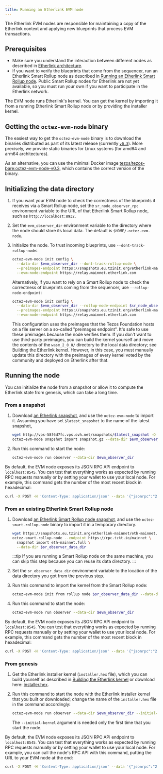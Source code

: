```yaml
---
title: Running an Etherlink EVM node
---
```


The Etherlink EVM nodes are responsible for maintaining a copy of the Etherlink context and applying new blueprints that process EVM transactions.

## Prerequisites

- Make sure you understand the interaction between different nodes as described in [Etherlink architecture](/network/architecture).
- If you want to verify the blueprints that come from the sequencer, run an Etherlink Smart Rollup node as described in [Running an Etherlink Smart Rollup node](/network/smart-rollup-nodes).
Public Smart Rollup nodes for Etherlink are not yet available, so you must run your own if you want to participate in the Etherlink network.

The EVM node runs Etherlink's kernel.
You can get the kernel by importing it from a running Etherlink Smart Rollup node or by providing the installer kernel.

## Getting the `octez-evm-node` binary

The easiest way to get the `octez-evm-node` binary is to download the binaries distributed as part of its latest release (currently [`v0.3`](https://gitlab.com/tezos/tezos/-/releases/octez-evm-node-v0.3)).
More precisely, we provide static binaries for Linux systems (for amd64 and arm64 architectures).

As an alternative, you can use the minimal Docker image [tezos/tezos-bare:octez-evm-node-v0.3](https://hub.docker.com/layers/tezos/tezos-bare/octez-evm-node-v0.3/images/sha256-f994902095d4400678bfe701ad41c39974491b9770972d378f59b3971aeeefd9?context=explore), which contains the correct version of the binary.

## Initializing the data directory

1. If you want your EVM node to check the correctness of the blueprints it receives via a Smart Rollup node, set the `sr_node_observer_rpc` environment variable to the URL of that Etherlink Smart Rollup node, such as `http://localhost:8932`.
1. Set the `evm_observer_dir` environment variable to the directory where the node should store its local data.
The default is `$HOME/.octez-evm-node`.
1. Initialize the node. To trust incoming blueprints, use `--dont-track-rollup-node`:

   ```bash
   octez-evm-node init config \
     --data-dir $evm_observer_dir --dont-track-rollup-node \
     --preimages-endpoint https://snapshots.eu.tzinit.org/etherlink-mainnet/wasm_2_0_0 \
     --evm-node-endpoint https://relay.mainnet.etherlink.com
   ```

   Alternatively, if you want to rely on a Smart Rollup node to check the correctness of blueprints coming from the sequencer, use `--rollup-node-endpoint`:

   ```bash
   octez-evm-node init config \
     --data-dir $evm_observer_dir --rollup-node-endpoint $sr_node_observer_rpc \
     --preimages-endpoint https://snapshots.eu.tzinit.org/etherlink-mainnet/wasm_2_0_0 \
     --evm-node-endpoint https://relay.mainnet.etherlink.com
   ```

   This configuration uses the preimages that the Tezos Foundation hosts on a file server on a so-called "preimages endpoint".
   It's safe to use these preimages because the node verifies them.
   If you don't want to use third-party preimages, you can build the kernel yourself and move the contents of the `wasm_2_0_0/` directory to the local data directory; see [Building the Etherlink kernel](/network/building-kernel).
   However, in this case, you must manually update this directory with the preimages of every kernel voted by the community and deployed on Etherlink after that.

## Running the node

You can initialize the node from a snapshot or allow it to compute the Etherlink state from genesis, which can take a long time.

### From a snapshot

1. Download [an Etherlink snapshot](http://vps-58f6d7fc.vps.ovh.net/snapshots/), and use the `octez-evm-node` to import it. Assuming you have set `$latest_snapshot` to the name of the latest snapshot,

   ```bash
   wget http://vps-58f6d7fc.vps.ovh.net/snapshots/$latest_snapshot -O snapshot.gz
   octez-evm-node snapshot import snapshot.gz --data-dir $evm_observer_dir
   ```
2. Run this command to start the node:

   ```bash
   octez-evm-node run observer --data-dir $evm_observer_dir
   ```

By default, the EVM node exposes its JSON RPC API endpoint to `localhost:8545`.
You can test that everything works as expected by running RPC requests manually or by setting your wallet to use your local node.
For example, this command gets the number of the most recent block in hexadecimal:

```bash
curl -X POST -H 'Content-Type: application/json' --data '{"jsonrpc":"2.0","method":"eth_blockNumber"}' http://localhost:8545
```

### From an existing Etherlink Smart Rollup node

1. Download [an Etherlink Smart Rollup node snapshot](https://snapshots.eu.tzinit.org/etherlink-ghostnet/), and use the `octez-smart-rollup-node` binary to import it in a temporary directory.

   ```bash
   wget https://snapshots.eu.tzinit.org/etherlink-mainnet/eth-mainnet.full
   octez-smart-rollup-node --endpoint https://rpc.tzkt.io/mainnet \
     snapshot import eth-mainnet.full \
     --data-dir $sr_observer_data_dir
   ```

   :::tip
   If you are running a Smart Rollup node on the same machine, you can skip this step because you can reuse its data directory.
   :::

1. Set the `sr_observer_data_dir` environment variable to the location of the data directory you got from the previous step.

1. Run this command to import the kernel from the Smart Rollup node:

   ```bash
   octez-evm-node init from rollup node $sr_observer_data_dir --data-dir $evm_observer_dir
   ```

1. Run this command to start the node:

   ```bash
   octez-evm-node run observer --data-dir $evm_observer_dir
   ```

By default, the EVM node exposes its JSON RPC API endpoint to `localhost:8545`.
You can test that everything works as expected by running RPC requests manually or by setting your wallet to use your local node.
For example, this command gets the number of the most recent block in hexadecimal:

```bash
curl -X POST -H 'Content-Type: application/json' --data '{"jsonrpc":"2.0","method":"eth_blockNumber"}' http://localhost:8545
```

### From genesis

1. Get the Etherlink installer kernel (`installer.hex` file), which you can build yourself as described in [Building the Etherlink kernel](/network/building-kernel) or download here: [installer.hex](/files/installer.hex).
1. Run this command to start the node with the Etherlink installer kernel that you built or downloaded; change the name of the `installer.hex` file in the command accordingly:

   ```bash
   octez-evm-node run observer --data-dir $evm_observer_dir --initial-kernel installer.hex
   ```

   The `--initial-kernel` argument is needed only the first time that you start the node.

By default, the EVM node exposes its JSON RPC API endpoint to `localhost:8545`.
You can test that everything works as expected by running RPC requests manually or by setting your wallet to use your local node.
For example, you can call the node's RPC API with this command, putting the URL to your EVM node at the end:

```bash
curl -X POST -H 'Content-Type: application/json' --data '{"jsonrpc":"2.0","method":"tez_kernelVersion"}' http://localhost:8545
```
